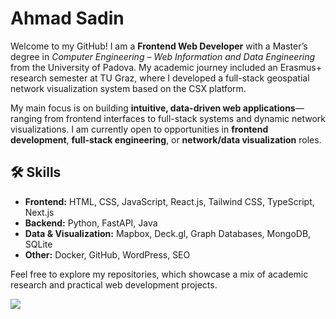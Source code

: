 # Ahmad Sadin

Welcome to my GitHub! I am a **Frontend Web Developer** with a Master’s degree in *Computer Engineering – Web Information and Data Engineering* from the University of Padova. My academic journey included an Erasmus+ research semester at TU Graz, where I developed a full-stack geospatial network visualization system based on the CSX platform.

My main focus is on building **intuitive, data-driven web applications**—ranging from frontend interfaces to full-stack systems and dynamic network visualizations. I am currently open to opportunities in **frontend development**, **full-stack engineering**, or **network/data visualization** roles.

## 🛠️ Skills

- **Frontend:** HTML, CSS, JavaScript, React.js, Tailwind CSS, TypeScript, Next.js  
- **Backend:** Python, FastAPI, Java  
- **Data & Visualization:** Mapbox, Deck.gl, Graph Databases, MongoDB, SQLite  
- **Other:** Docker, GitHub, WordPress, SEO  

Feel free to explore my repositories, which showcase a mix of academic research and practical web development projects.

[![](https://visitcount.itsvg.in/api?id=ahmadsadin&label=Profile%20Views&color=3&icon=0&pretty=true)](https://visitcount.itsvg.in)
